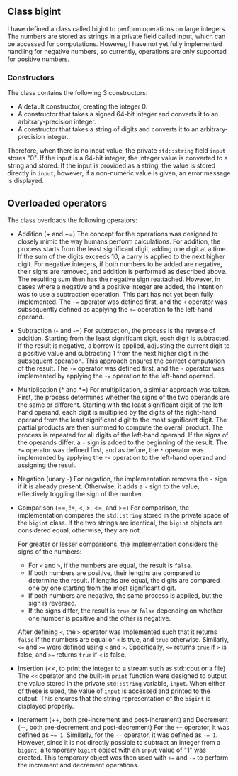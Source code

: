
## Class bigint

I have defined a class called bigint to perform operations on large integers. The numbers are stored as strings in a private field called input, which can be accessed for computations. However, I have not yet fully implemented handling for negative numbers, so currently, operations are only supported for positive numbers.

### Constructors
The class contains the following 3 constructors:
* A default constructor, creating the integer 0.
* A constructor that takes a signed 64-bit integer and converts it to an arbitrary-precision integer.
* A constructor that takes a string of digits and converts it to an arbitrary-precision integer.

Therefore, when there is no input value, the private `std::string` field `input` stores "0". If the input is a 64-bit integer, the integer value is converted to a string and stored. If the input is provided as a string, the value is stored directly in `input`; however, if a non-numeric value is given, an error message is displayed.

## Overloaded operators
The class overloads the following operators:

* Addition (+ and +=)
    The concept for the operations was designed to closely mimic the way humans perform calculations. For addition, the process starts from the least significant digit, adding one digit at a time. If the sum of the digits exceeds 10, a carry is applied to the next higher digit. For negative integers, if both numbers to be added are negative, their signs are removed, and addition is performed as described above. The resulting sum then has the negative sign reattached. However, in cases where a negative and a positive integer are added, the intention was to use a subtraction operation. This part has not yet been fully implemented.
    The `+=` operator was defined first, and the `+` operator was subsequently defined as applying the `+=` operation to the left-hand operand.

* Subtraction (- and -=)
    For subtraction, the process is the reverse of addition. Starting from the least significant digit, each digit is subtracted. If the result is negative, a borrow is applied, adjusting the current digit to a positive value and subtracting 1 from the next higher digit in the subsequent operation. This approach ensures the correct computation of the result.
    The `-=` operator was defined first, and the `-` operator was implemented by applying the `-=` operation to the left-hand operand.

* Multiplication (* and *=)
    For multiplication, a similar approach was taken. First, the process determines whether the signs of the two operands are the same or different. Starting with the least significant digit of the left-hand operand, each digit is multiplied by the digits of the right-hand operand from the least significant digit to the most significant digit. The partial products are then summed to compute the overall product. The process is repeated for all digits of the left-hand operand. If the signs of the operands differ, a `-` sign is added to the beginning of the result.
    The `*=` operator was defined first, and as before, the `*` operator was implemented by applying the `*=` operation to the left-hand operand and assigning the result.

* Negation (unary -)
    For negation, the implementation removes the `-` sign if it is already present. Otherwise, it adds a `-` sign to the value, effectively toggling the sign of the number.

* Comparison (==, !=, <, >, <=, and >=)
    For comparison, the implementation compares the `std::string` stored in the private space of the `bigint` class. If the two strings are identical, the `bigint` objects are considered equal; otherwise, they are not. 

    For greater or lesser comparisons, the implementation considers the signs of the numbers:
    - For `<` and `>`, if the numbers are equal, the result is `false`.  
    - If both numbers are positive, their lengths are compared to determine the result. If lengths are equal, the digits are compared one by one starting from the most significant digit.  
    - If both numbers are negative, the same process is applied, but the sign is reversed.  
    - If the signs differ, the result is `true` or `false` depending on whether one number is positive and the other is negative.  

    After defining `<`, the `>` operator was implemented such that it returns `false` if the numbers are equal or `<` is true, and `true` otherwise. Similarly, `<=` and `>=` were defined using `<` and `>`. Specifically, `<=` returns `true` if `>` is false, and `>=` returns `true` if `<` is false.

* Insertion (<<, to print the integer to a stream such as std::cout or a file)
    The `<<` operator and the built-in `print` function were designed to output the value stored in the private `std::string` variable, `input`. When either of these is used, the value of `input` is accessed and printed to the output. This ensures that the string representation of the `bigint` is displayed properly.


* Increment (++, both pre-increment and post-increment) and Decrement (--, both pre-decrement and post-decrement)
    For the `++` operator, it was defined as `+= 1`. Similarly, for the `--` operator, it was defined as `-= 1`. However, since it is not directly possible to subtract an integer from a `bigint`, a temporary `bigint` object with an `input` value of "1" was created. This temporary object was then used with `+=` and `-=` to perform the increment and decrement operations.